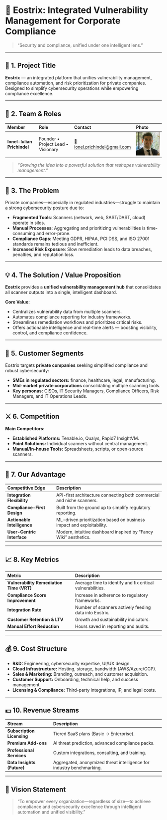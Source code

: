 # 🦉 **Eostrix: Integrated Vulnerability Management for Corporate Compliance**

> “Security and compliance, unified under one intelligent lens.”

---

## 🧭 1. Project Title  
**Eostrix** — an integrated platform that unifies vulnerability management, compliance automation, and risk prioritization for private companies.  
Designed to simplify cybersecurity operations while empowering compliance excellence.

---

## 👥 2. Team & Roles  

| Member | Role | Contact | Photo |
|:--------|:------|:---------|:------|
| **Ionel-Iulian Prichindel** | Founder • Project Lead • Visionary | 📧 [ionel.prichindel@gmail.com](mailto:ionel.prichindel@gmail.com) | ![Ionel-Iulian Prichindel](1738833406304.jfif) |

> *“Growing the idea into a powerful solution that reshapes vulnerability management.”*

---

## 🚨 3. The Problem  

Private companies—especially in regulated industries—struggle to maintain a strong cybersecurity posture due to:

- **Fragmented Tools**: Scanners (network, web, SAST/DAST, cloud) operate in silos.  
- **Manual Processes**: Aggregating and prioritizing vulnerabilities is time-consuming and error-prone.  
- **Compliance Gaps**: Meeting GDPR, HIPAA, PCI DSS, and ISO 27001 standards remains tedious and inefficient.  
- **Increased Risk Exposure**: Slow remediation leads to data breaches, penalties, and reputation loss.

---

## 💡 4. The Solution / Value Proposition  

**Eostrix** provides a **unified vulnerability management hub** that consolidates all scanner outputs into a single, intelligent dashboard.  

**Core Value:**
- Centralizes vulnerability data from multiple scanners.  
- Automates compliance reporting for industry frameworks.  
- Streamlines remediation workflows and prioritizes critical risks.  
- Offers actionable intelligence and real-time alerts — boosting visibility, control, and compliance confidence.

---

## 🎯 5. Customer Segments  

Eostrix targets **private companies** seeking simplified compliance and robust cybersecurity:

- **SMEs in regulated sectors:** finance, healthcare, legal, manufacturing.  
- **Mid-market private corporations** consolidating multiple scanning tools.  
- **Key personas:** CISOs, IT Security Managers, Compliance Officers, Risk Managers, and IT Operations Leads.

---

## ⚔️ 6. Competition  

**Main Competitors:**  
- **Established Platforms:** Tenable.io, Qualys, Rapid7 InsightVM.  
- **Point Solutions:** Individual scanners without central management.  
- **Manual/In-house Tools:** Spreadsheets, scripts, or open-source scanners.  

---

## 🦾 7. Our Advantage  

| Competitive Edge | Description |
|:-----------------|:------------|
| **Integration Flexibility** | API-first architecture connecting both commercial and niche scanners. |
| **Compliance-First Design** | Built from the ground up to simplify regulatory reporting. |
| **Actionable Intelligence** | ML-driven prioritization based on business impact and exploitability. |
| **User-Centric Interface** | Modern, intuitive dashboard inspired by “Fancy Wiki” aesthetics. |

---

## 📈 8. Key Metrics  

| Metric | Description |
|:--------|:-------------|
| **Vulnerability Remediation Time (VRT)** | Average time to identify and fix critical vulnerabilities. |
| **Compliance Score Improvement** | Increase in adherence to regulatory frameworks. |
| **Integration Rate** | Number of scanners actively feeding data into Eostrix. |
| **Customer Retention & LTV** | Growth and sustainability indicators. |
| **Manual Effort Reduction** | Hours saved in reporting and audits. |

---

## 💰 9. Cost Structure  

- **R&D:** Engineering, cybersecurity expertise, UI/UX design.  
- **Cloud Infrastructure:** Hosting, storage, bandwidth (AWS/Azure/GCP).  
- **Sales & Marketing:** Branding, outreach, and customer acquisition.  
- **Customer Support:** Onboarding, technical help, and success management.  
- **Licensing & Compliance:** Third-party integrations, IP, and legal costs.

---

## 💵 10. Revenue Streams  

| Stream | Description |
|:--------|:-------------|
| **Subscription Licensing** | Tiered SaaS plans (Basic → Enterprise). |
| **Premium Add-ons** | AI threat prediction, advanced compliance packs. |
| **Professional Services** | Custom integrations, consulting, and training. |
| **Data Insights (Future)** | Aggregated, anonymized threat intelligence for industry benchmarking. |

---

## 🌱 Vision Statement  

> “To empower every organization—regardless of size—to achieve compliance and cybersecurity excellence through intelligent automation and unified visibility.”
